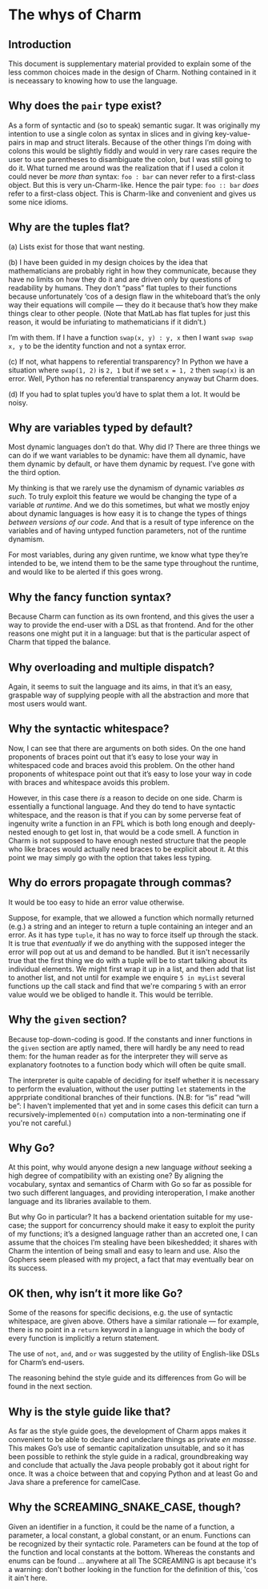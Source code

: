 # The whys of Charm

## Introduction

This document is supplementary material provided to explain some of the less common choices made in the design of Charm. Nothing contained in it is neceassary to knowing how to use the language.

## Why does the `pair` type exist?

As a form of syntactic and (so to speak) semantic sugar. It was originally my intention to use a single colon as syntax in slices and in giving key-value-pairs in map and struct literals. Because of the other things I’m doing with colons this would be slightly fiddly and would in very rare cases require the user to use parentheses to disambiguate the colon, but I was still going to do it. What turned me around was the realization that if I used a colon it could never be *more than* syntax: `foo : bar` can never refer to a first-class object. But this is very un-Charm-like. Hence the pair type: `foo :: bar` *does* refer to a first-class object. This is Charm-like and convenient and gives us some nice idioms.

## Why are the tuples flat?

(a) Lists exist for those that want nesting.

(b) I have been guided in my design choices by the idea that mathematicians are probably right in how they communicate, because they have no limits on how they do it and are driven only by questions of readability by humans. They don’t “pass” flat tuples to their functions because unfortunately ‘cos of a design flaw in the whiteboard that’s the only way their equations will compile — they do it because that’s how they make things clear to other people. (Note that MatLab has flat tuples for just this reason, it would be infuriating to mathematicians if it didn’t.)

I’m with them. If I have a function `swap(x, y) : y, x` then I want `swap swap x, y` to be the identity function and not a syntax error.

(c) If not, what happens to referential transparency? In Python we have a situation where `swap(1, 2)` is `2, 1` but if we set `x = 1, 2` then `swap(x)` is an error. Well, Python has no referential transparency anyway but Charm does.

(d) If you had to splat tuples you’d have to splat them a lot. It would be noisy.

## Why are variables typed by default?

Most dynamic languages don’t do that. Why did I? There are three things we can do if we want variables to be dynamic: have them all dynamic, have them dynamic by default, or have them dynamic by request. I’ve gone with the third option.

My thinking is that we rarely use the dynamism of dynamic variables *as such*. To truly exploit this feature we would be changing the type of a variable *at runtime*. And we do this sometimes, but what we mostly enjoy about dynamic languages is how easy it is to change the types of things *between versions of our code*. And that is a result of type inference on the variables and of having untyped function parameters, not of the runtime dynamism.

For most variables, during any given runtime, we know what type they’re intended to be, we intend them to be the same type throughout the runtime, and would like to be alerted if this goes wrong.

## Why the fancy function syntax?

Because Charm can function as its own frontend, and this gives the user a way to provide the end-user with a DSL as that frontend. And for the other reasons one might put it in a language: but that is the particular aspect of Charm that tipped the balance.

## Why overloading and multiple dispatch?

Again, it seems to suit the language and its aims, in that it’s an easy, graspable way of supplying people with all the abstraction and more that most users would want.

## Why the syntactic whitespace?

Now, I can see that there are arguments on both sides. On the one hand proponents of braces point out that it’s easy to lose your way in whitespaced code and braces avoid this problem. On the other hand proponents of whitespace point out that it’s easy to lose your way in code with braces and whitespace avoids this problem.

However, in this case there *is* a reason to decide on one side. Charm is essentially a functional language. And they do tend to have syntactic whitespace, and the reason is that if you can by some perverse feat of ingenuity write a function in an FPL which is both long enough and deeply-nested enough to get lost in, that would be a code smell. A function in Charm is not supposed to have enough nested structure that the people who like braces would actually need braces to be explicit about it. At this point we may simply go with the option that takes less typing.

## Why do errors propagate through commas?

It would be too easy to hide an error value otherwise.

Suppose, for example, that we allowed a function which normally returned (e.g.) a string and an integer to return a tuple containing an integer and an error. As it has type `tuple`, it has no way to force itself up through the stack. It is true that *eventually* if we do anything with the supposed integer the error will pop out at us and demand to be handled. But it isn't necessarily true that the first thing we do with a tuple will be to start talking about its individual elements. We might first wrap it up in a list, and then add that list to another list, and not until for example we enquire `5 in myList` several functions up the call stack and find that we're comparing `5` with an error value would we be obliged to handle it. This would be terrible.

## Why the `given` section?

Because top-down-coding is good. If the constants and inner functions in the `given` section are aptly named, there will hardly be any need to read them: for the human reader as for the interpreter they will serve as explanatory footnotes to a function body which will often be quite small.

The interpreter is quite capable of deciding for itself whether it is necessary to perform the evaluation, without the user putting `let` statements in the apprpriate conditional branches of their functions. (N.B: for “is” read “will be”: I haven't implemented that yet and in some cases this deficit can turn a recursively-implemented `O(n)` computation into a non-terminating one if you're not careful.)

## Why Go?

At this point, why would anyone design a new language *without* seeking a high degree of compatibility with an existing one? By aligning the vocabulary, syntax and semantics of Charm with Go so far as possible for two such different languages, and providing interoperation, I make another language and its libraries available to them.

But why Go in particular? It has a backend orientation suitable for my use-case; the support for concurrency should make it easy to exploit the purity of my functions; it’s a designed language rather than an accreted one, I can assume that the choices I’m stealing have been bikeshedded; it shares with Charm the intention of being small and easy to learn and use. Also the Gophers seem pleased with my project, a fact that may eventually bear on its success.

## OK then, why isn’t it more like Go?

Some of the reasons for specific decisions, e.g. the use of syntactic whitespace, are given above. Others have a similar rationale — for example, there is no point in a `return` keyword in a language in which the body of every function is implicitly a return statement.

The use of `not`, `and`, and `or` was suggested by the utility of English-like DSLs for Charm’s end-users.

The reasoning behind the style guide and its differences from Go will be found in the next section.

## Why is the style guide like that?

As far as the style guide goes, the development of Charm apps makes it convenient to be able to declare and undeclare things as private *en masse*. This makes Go’s use of semantic capitalization unsuitable, and so it has been possible to rethink the style guide in a radical, groundbreaking way and conclude that actually the Java people probably got it about right for once. It was a choice between that and copying Python and at least Go and Java share a preference for camelCase.

## Why the SCREAMING_SNAKE_CASE, though?

Given an identifier in a function, it could be the name of a function, a parameter, a local constant, a global constant, or an enum. Functions can be recognized by their syntactic role. Parameters can be found at the top of the function and local constants at the bottom. Whereas the constants and enums can be found ... anywhere at all The SCREAMING is apt because it's a warning: don't bother looking in the function for the definition of this, 'cos it ain't here.
